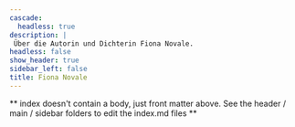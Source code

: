 ```yaml
---
cascade:
  headless: true
description: |
 Über die Autorin und Dichterin Fiona Novale.
headless: false
show_header: true
sidebar_left: false
title: Fiona Novale
---
```


** index doesn't contain a body, just front matter above.
See the header / main / sidebar folders to edit the index.md files **
